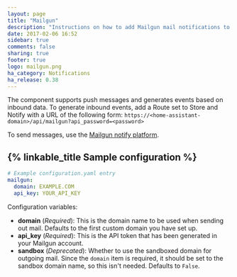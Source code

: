 ```yaml
---
layout: page
title: "Mailgun"
description: "Instructions on how to add Mailgun mail notifications to Home Assistant."
date: 2017-02-06 16:52
sidebar: true
comments: false
sharing: true
footer: true
logo: mailgun.png
ha_category: Notifications
ha_release: 0.38
---
```


The component supports push messages and generates events based on inbound data. To generate inbound events, add a Route set to Store and Notify with a URL of the following form: `https://<home-assistant-domain>/api/mailgun?api_password=<password>`

To send messages, use the [Mailgun notify platform][notify].

[notify]: /components/notify.mailgun/

## {% linkable_title Sample configuration %}

```yaml
# Example configuration.yaml entry
mailgun:
  domain: EXAMPLE.COM
  api_key: YOUR_API_KEY
```

Configuration variables:

- **domain** (*Required*): This is the domain name to be used when sending out mail. Defaults to the first custom domain you have set up.
- **api_key** (*Required*): This is the API token that has been generated in your Mailgun account.
- **sandbox** (*Deprecated*): Whether to use the sandboxed domain for outgoing mail. Since the `domain` item is required, it should be set to the sandbox domain name, so this isn't needed.  Defaults to `False`.
